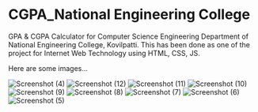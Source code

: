 # CGPA_National Engineering College
 GPA & CGPA Calculator for Computer Science Engineering Department of National Engineering College, Kovilpatti. This has been done as one of the project for Internet Web Technology using HTML, CSS, JS.
 
 Here are some images...
 

![Screenshot (4)](https://user-images.githubusercontent.com/80205014/220412484-2925a2fc-0f69-4739-8373-989b60b304af.png)
![Screenshot (12)](https://user-images.githubusercontent.com/80205014/220412501-d6a85c7f-0ab8-40ad-be06-af087dddc552.png)
![Screenshot (11)](https://user-images.githubusercontent.com/80205014/220412509-a0a1ea81-f159-445b-825d-2f07082d02c3.png)
![Screenshot (10)](https://user-images.githubusercontent.com/80205014/220412519-71431751-2301-4357-aa9d-a7312bb4dbba.png)
![Screenshot (9)](https://user-images.githubusercontent.com/80205014/220412524-b3455232-17e5-4f0f-9a6b-a1faac2aa523.png)
![Screenshot (8)](https://user-images.githubusercontent.com/80205014/220412533-29666ae4-6d58-4dd0-b809-2ed339cd5874.png)
![Screenshot (7)](https://user-images.githubusercontent.com/80205014/220412546-505d0ec9-a4b8-4136-a1af-2ac99467af4b.png)
![Screenshot (6)](https://user-images.githubusercontent.com/80205014/220412578-5663603e-6a6a-4039-9523-425d36166928.png)
![Screenshot (5)](https://user-images.githubusercontent.com/80205014/220412590-89030023-8413-4185-aa2d-8d91c57f37c4.png)
